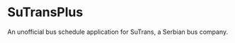 SuTransPlus
===========

An unofficial bus schedule application for SuTrans, a Serbian bus company.
